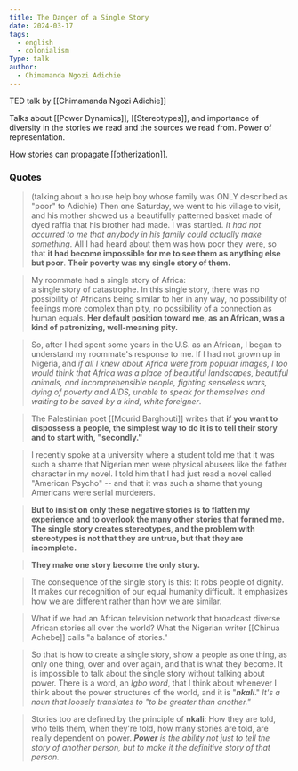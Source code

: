 ```yaml
---
title: The Danger of a Single Story
date: 2024-03-17
tags:
  - english
  - colonialism
Type: talk
author:
  - Chimamanda Ngozi Adichie
---
```

TED talk by [[Chimamanda Ngozi Adichie]]

Talks about [[Power Dynamics]], [[Stereotypes]], and importance of diversity in the stories we read and the sources we read from. Power of representation. 

How stories can propagate [[otherization]]. 
### Quotes
>(talking about a house help boy whose family was ONLY described as "poor" to Adichie)
>Then one Saturday, we went to his village to visit, and his mother showed us a beautifully patterned basket made of dyed raffia that his brother had made. I was startled. *It had not occurred to me that anybody in his family could actually make something*. All I had heard about them was how poor they were, so that **it had become impossible for me to see them as anything else but poor**. 
>**Their poverty was my single story of them.**

> My roommate had a single story of Africa:  
> a single story of catastrophe. In this single story, there was no possibility of Africans
> being similar to her in any way, no possibility of feelings more complex than pity,
> no possibility of a connection as human equals.
> **Her default position toward me, as an African, was a kind of patronizing, well-meaning pity.**

> So, after I had spent some years in the U.S. as an African, I began to understand my roommate's response to me. If I had not grown up in Nigeria, and *if all I knew about Africa were from popular images, I too would think that Africa was a place of beautiful landscapes, beautiful animals, and incomprehensible people, fighting senseless wars, dying of poverty and AIDS, unable to speak for themselves and waiting to be saved by a kind, white foreigner*.


>The Palestinian poet [[Mourid Barghouti]] writes that **if you want to dispossess a people, the simplest way to do it is to tell their story and to start with, "secondly."**

> I recently spoke at a university where a student told me that it was such a shame that Nigerian men were physical abusers like the father character in my novel. I told him that I had just read a novel called "American Psycho" -- and that it was such a shame that young Americans were serial murderers.

>**But to insist on only these negative stories is to flatten my experience and to overlook the many other stories that formed me. The single story creates stereotypes, and the problem with stereotypes is not that they are untrue, but that they are incomplete.**

> **They make one story become the only story.**

> The consequence of the single story is this:
> It robs people of dignity.
> It makes our recognition
> of our equal humanity difficult.
> It emphasizes how we are different rather than how we are similar.

>What if we had an African television network that broadcast diverse African stories all over the world? What the Nigerian writer [[Chinua Achebe]] calls "a balance of stories."


>So that is how to create a single story, show a people as one thing, as only one thing, over and over again, and that is what they become.
>It is impossible to talk about the single story without talking about power.
>There is a word, an *Igbo word*, that I think about whenever I think about the power structures of the world, and it is "***nkali***." *It's a noun that loosely translates to "to be greater than another."*

>Stories too are defined by the principle of **nkali**:
>How they are told, who tells them, when they're told, how many stories are told, are really dependent on power. ***Power** is the ability not just to tell the story of another person, but to make it the definitive story of that person.*

